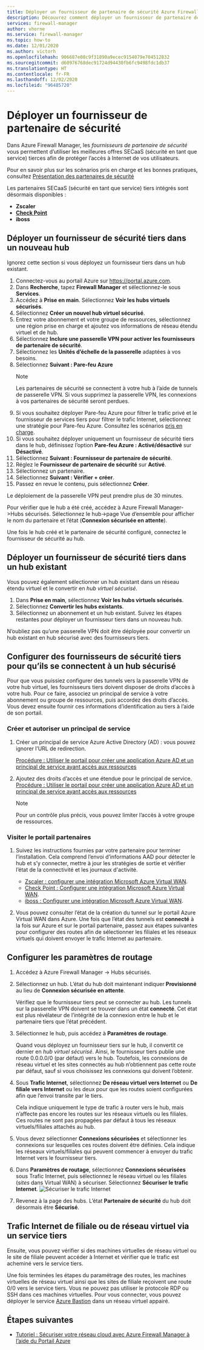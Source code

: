 ```yaml
---
title: Déployer un fournisseur de partenaire de sécurité Azure Firewall Manager
description: Découvrez comment déployer un fournisseur de partenaire de sécurité Azure Firewall Manager à l’aide du portail Azure.
services: firewall-manager
author: vhorne
ms.service: firewall-manager
ms.topic: how-to
ms.date: 12/01/2020
ms.author: victorh
ms.openlocfilehash: 906687e08c9f31890a9ecec9154079e704512832
ms.sourcegitcommit: d60976768dec91724d94430fb6fc9498fdc1db37
ms.translationtype: HT
ms.contentlocale: fr-FR
ms.lasthandoff: 12/02/2020
ms.locfileid: "96485720"
---
```

# <a name="deploy-a-security-partner-provider"></a>Déployer un fournisseur de partenaire de sécurité

Dans Azure Firewall Manager, les *fournisseurs de partenaire de sécurité* vous permettent d’utiliser les meilleures offres SECaaS (sécurité en tant que service) tierces afin de protéger l’accès à Internet de vos utilisateurs.

Pour en savoir plus sur les scénarios pris en charge et les bonnes pratiques, consultez [Présentation des partenaires de sécurité](trusted-security-partners.md)


Les partenaires SECaaS (sécurité en tant que service) tiers intégrés sont désormais disponibles : 

- **Zscaler**
- **[Check Point](check-point-overview.md)**
- **iboss**

## <a name="deploy-a-third-party-security-provider-in-a-new-hub"></a>Déployer un fournisseur de sécurité tiers dans un nouveau hub

Ignorez cette section si vous déployez un fournisseur tiers dans un hub existant.

1. Connectez-vous au portail Azure sur https://portal.azure.com.
2. Dans **Recherche**, tapez **Firewall Manager** et sélectionnez-le sous **Services**.
3. Accédez à **Prise en main**. Sélectionnez **Voir les hubs virtuels sécurisés**.
4. Sélectionnez **Créer un nouvel hub virtuel sécurisé**.
5. Entrez votre abonnement et votre groupe de ressources, sélectionnez une région prise en charge et ajoutez vos informations de réseau étendu virtuel et de hub. 
6. Sélectionnez **Inclure une passerelle VPN pour activer les fournisseurs de partenaire de sécurité**.
7. Sélectionnez les **Unités d’échelle de la passerelle** adaptées à vos besoins.
8. Sélectionnez **Suivant : Pare-feu Azure**
   > [!NOTE]
   > Les partenaires de sécurité se connectent à votre hub à l’aide de tunnels de passerelle VPN. Si vous supprimez la passerelle VPN, les connexions à vos partenaires de sécurité seront perdues.
9. Si vous souhaitez déployer Pare-feu Azure pour filtrer le trafic privé et le fournisseur de services tiers pour filtrer le trafic Internet, sélectionnez une stratégie pour Pare-feu Azure. Consultez les scénarios [pris en charge](trusted-security-partners.md#key-scenarios).
10. Si vous souhaitez déployer uniquement un fournisseur de sécurité tiers dans le hub, définissez l’option **Pare-feu Azure : Activé/désactivé** sur **Désactivé**. 
11. Sélectionnez **Suivant : Fournisseur de partenaire de sécurité**.
12. Réglez le **Fournisseur de partenaire de sécurité** sur **Activé**. 
13. Sélectionnez un partenaire. 
14. Sélectionnez **Suivant : Vérifier + créer**. 
15. Passez en revue le contenu, puis sélectionnez **Créer**.

Le déploiement de la passerelle VPN peut prendre plus de 30 minutes.

Pour vérifier que le hub a été créé, accédez à Azure Firewall Manager->Hubs sécurisés. Sélectionnez le hub->page Vue d’ensemble pour afficher le nom du partenaire et l’état (**Connexion sécurisée en attente**).

Une fois le hub créé et le partenaire de sécurité configuré, connectez le fournisseur de sécurité au hub.

## <a name="deploy-a-third-party-security-provider-in-an-existing-hub"></a>Déployer un fournisseur de sécurité tiers dans un hub existant

Vous pouvez également sélectionner un hub existant dans un réseau étendu virtuel et le convertir en *hub virtuel sécurisé*.

1. Dans **Prise en main**, sélectionnez **Voir les hubs virtuels sécurisés**.
2. Sélectionnez **Convertir les hubs existants**.
3. Sélectionnez un abonnement et un hub existant. Suivez les étapes restantes pour déployer un fournisseur tiers dans un nouveau hub.

N’oubliez pas qu’une passerelle VPN doit être déployée pour convertir un hub existant en hub sécurisé avec des fournisseurs tiers.

## <a name="configure-third-party-security-providers-to-connect-to-a-secured-hub"></a>Configurer des fournisseurs de sécurité tiers pour qu’ils se connectent à un hub sécurisé

Pour que vous puissiez configurer des tunnels vers la passerelle VPN de votre hub virtuel, les fournisseurs tiers doivent disposer de droits d’accès à votre hub. Pour ce faire, associez un principal de service à votre abonnement ou groupe de ressources, puis accordez des droits d’accès. Vous devez ensuite fournir ces informations d’identification au tiers à l’aide de son portail.

### <a name="create-and-authorize-a-service-principal"></a>Créer et autoriser un principal de service

1. Créer un principal de service Azure Active Directory (AD) : vous pouvez ignorer l’URL de redirection. 

   [Procédure : Utiliser le portail pour créer une application Azure AD et un principal de service ayant accès aux ressources](../active-directory/develop/howto-create-service-principal-portal.md#register-an-application-with-azure-ad-and-create-a-service-principal)
2. Ajoutez des droits d’accès et une étendue pour le principal de service.
   [Procédure : Utiliser le portail pour créer une application Azure AD et un principal de service ayant accès aux ressources](../active-directory/develop/howto-create-service-principal-portal.md#register-an-application-with-azure-ad-and-create-a-service-principal)

   > [!NOTE]
   > Pour un contrôle plus précis, vous pouvez limiter l’accès à votre groupe de ressources.

### <a name="visit-partner-portal"></a>Visiter le portail partenaires

1. Suivez les instructions fournies par votre partenaire pour terminer l’installation. Cela comprend l’envoi d’informations AAD pour détecter le hub et s’y connecter, mettre à jour les stratégies de sortie et vérifier l’état de la connectivité et les journaux d'activité.

   - [Zscaler : configurer une intégration Microsoft Azure Virtual WAN](https://help.zscaler.com/zia/configuring-microsoft-azure-virtual-wan-integration).
   - [Check Point : Configurer une intégration Microsoft Azure Virtual WAN](https://sc1.checkpoint.com/documents/Infinity_Portal/WebAdminGuides/EN/CloudGuard-Connect-Azure-Virtual-WAN/Default.htm).
   - [iboss : Configurer une intégration Microsoft Azure Virtual WAN](https://www.iboss.com/blog/securing-microsoft-azure-with-iboss-saas-network-security). 
   
2. Vous pouvez consulter l’état de la création du tunnel sur le portail Azure Virtual WAN dans Azure. Une fois que l’état des tunnels est **connecté** à la fois sur Azure et sur le portail partenaire, passez aux étapes suivantes pour configurer des routes afin de sélectionner les filiales et les réseaux virtuels qui doivent envoyer le trafic Internet au partenaire.

## <a name="configure-route-settings"></a>Configurer les paramètres de routage

1. Accédez à Azure Firewall Manager -> Hubs sécurisés. 
2. Sélectionnez un hub. L’état du hub doit maintenant indiquer **Provisionné** au lieu de **Connexion sécurisée en attente**.

   Vérifiez que le fournisseur tiers peut se connecter au hub. Les tunnels sur la passerelle VPN doivent se trouver dans un état **connecté**. Cet état est plus révélateur de l’intégrité de la connexion entre le hub et le partenaire tiers que l’état précédent.
3. Sélectionnez le hub, puis accédez à **Paramètres de routage**.

   Quand vous déployez un fournisseur tiers sur le hub, il convertit ce dernier en *hub virtuel sécurisé*. Ainsi, le fournisseur tiers publie une route 0.0.0.0/0 (par défaut) vers le hub. Toutefois, les connexions de réseau virtuel et les sites connectés au hub n’obtiennent pas cette route par défaut, sauf si vous choisissez les connexions qui doivent l’obtenir.
4. Sous **Trafic Internet**, sélectionnez **De réseau virtuel vers Internet** ou **De filiale vers Internet** ou les deux pour que les routes soient configurées afin que l’envoi transite par le tiers.

   Cela indique uniquement le type de trafic à router vers le hub, mais n’affecte pas encore les routes sur les réseaux virtuels ou les filiales. Ces routes ne sont pas propagées par défaut à tous les réseaux virtuels/filiales attachés au hub.
5. Vous devez sélectionner **Connexions sécurisées** et sélectionner les connexions sur lesquelles ces routes doivent être définies. Cela indique les réseaux virtuels/filiales qui peuvent commencer à envoyer du trafic Internet vers le fournisseur tiers.
6. Dans **Paramètres de routage**, sélectionnez **Connexions sécurisées** sous Trafic Internet, puis sélectionnez le réseau virtuel ou les filiales (*sites* dans Virtual WAN) à sécuriser. Sélectionnez **Sécuriser le trafic Internet**.
   ![Sécuriser le trafic Internet](media/deploy-trusted-security-partner/secure-internet-traffic.png)
7. Revenez à la page des hubs. L’état **Partenaire de sécurité** du hub doit désormais être **Sécurisé**.

## <a name="branch-or-vnet-internet-traffic-via-third-party-service"></a>Trafic Internet de filiale ou de réseau virtuel via un service tiers

Ensuite, vous pouvez vérifier si des machines virtuelles de réseau virtuel ou le site de filiale peuvent accéder à Internet et vérifier que le trafic est acheminé vers le service tiers.

Une fois terminées les étapes du paramétrage des routes, les machines virtuelles de réseau virtuel ainsi que les sites de filiale reçoivent une route 0/0 vers le service tiers. Vous ne pouvez pas utiliser le protocole RDP ou SSH dans ces machines virtuelles. Pour vous connecter, vous pouvez déployer le service [Azure Bastion](../bastion/bastion-overview.md) dans un réseau virtuel appairé.

## <a name="next-steps"></a>Étapes suivantes

- [Tutoriel : Sécuriser votre réseau cloud avec Azure Firewall Manager à l’aide du Portail Azure](secure-cloud-network.md)